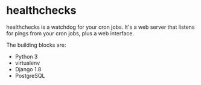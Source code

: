 # healthchecks

healthchecks is a watchdog for your cron jobs. It's a web server that listens for pings from your cron jobs, plus a web interface. 

The building blocks are:

* Python 3
* virtualenv
* Django 1.8
* PostgreSQL

